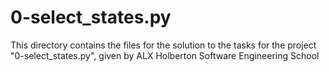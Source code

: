 # 0-select_states.py #

This directory contains the files for the solution to the tasks for the project "0-select_states.py", given by ALX Holberton Software Engineering School
